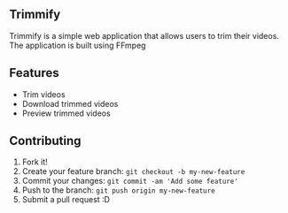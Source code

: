 ## Trimmify
Trimmify is a simple web application that allows users to trim their videos. The application is built using FFmpeg

## Features
- Trim videos
- Download trimmed videos
- Preview trimmed videos


## Contributing
1. Fork it!
2. Create your feature branch: `git checkout -b my-new-feature`
3. Commit your changes: `git commit -am 'Add some feature'`
4. Push to the branch: `git push origin my-new-feature`
5. Submit a pull request :D
